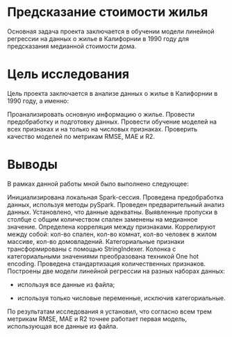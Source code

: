 # Предсказание стоимости жилья
Основная задача проекта заключается в обучении модели линейной регрессии на данных о жилье в Калифорнии в 1990 году для предсказания медианной стоимости дома. 

# Цель исследования

Цель проекта заключается в анализе данных о жилье в Калифорнии в 1990 году, а именно:

Проанализировать основную информацию о жилье.
Провести предобработку и подготовку данных.
Провести обучение моделей на всех признаках и на только на числовых признаках.
Проверить качество моделей по метрикам RMSE, MAE и R2.

# Выводы

В рамках данной работы мной было выполнено следующее:

Инициализирована локальная Spark-сессия. Проведена предобработка данных, используя методы pySpark. Проведен предварительный анализ данных. Установлено, что данные адекватны. Выявленные пропуски в столбце с общим количеством спален заменены на медианное значение. Определена корреляция между признаками. Коррелируют между собой: кол-во спален, кол-во комнат, кол-во человек в жилом массиве, кол-во домовладений. Категориальные признаки трансформированы с помощью StringIndexer. Колонка с категориальными значениями преобразована техникой One hot encoding. Проведена стандартизация количественных признаков. Построены две модели линейной регрессии на разных наборах данных:

- используя все данные из файла;

- используя только числовые переменные, исключив категориальные.

По результатам исследования я установил, что согласно всем трем метрикам RMSE, MAE и R2 точнее работает первая модель, использующая все данные из файла.
